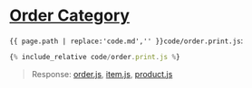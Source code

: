 # [Order Category](code.zip)

`{{ page.path | replace:'code.md','' }}code/order.print.js`:

```js
{% include_relative code/order.print.js %}
```

> Response: [order.js](response/order.js), [item.js](response/item.js), [product.js](response/product.js)
